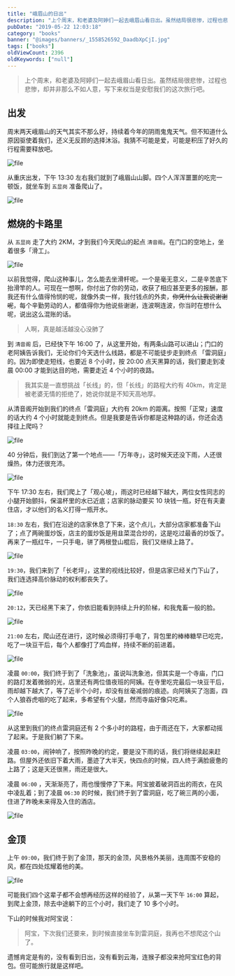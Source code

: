 ```yaml
---
title: "峨眉⼭的⽇出"
description: "上个周末，和⽼婆及阿婷们⼀起去峨眉⼭看⽇出。虽然结局很悲惨，过程也悲惨，却并⾮那么不如⼈意，写下来权当是安慰我们的这次旅⾏吧。"
pubDate: "2019-05-22 12:03:18"
category: "books"
banner: "@images/banners/_1558526592_DaadbXpCjI.jpg"
tags: ["books"]
oldViewCount: 2396
oldKeywords: ["null"]
---
```


> 上个周末，和⽼婆及阿婷们⼀起去峨眉⼭看⽇出。虽然结局很悲惨，过程也悲惨，却并⾮那么不如⼈意，写下来权当是安慰我们的这次旅⾏吧。

## 出发

周末两天峨眉⼭的天⽓其实不那么好，持续着今年的阴⾬⻤鬼天⽓。但不知道什么原因驱使着我们，还义⽆反顾的选择沐浴。我猜不可能是爱，可能是积压了好久的⾏程需要释放吧。

![file](https://images.godruoyi.com/services/201905/22/_1558524742_ZVQ4p39w6K.jpeg)

从重庆出发，下午 13:30 左右我们就到了峨眉⼭⼭脚。四个⼈浑浑噩噩的吃完⼀顿饭，就坐⻋到 `五显岗` 准备爬⼭了。

![file](https://images.godruoyi.com/services/201905/22/_1558524766_PnNSXHNmta.jpeg)

## 燃烧的卡路⾥

从 `五显岗` ⾛了⼤约 2KM，才到我们今天爬⼭的起点 `清⾳阁`。在门口的空地上，坐着很多「滑工」。

![file](https://images.godruoyi.com/services/201905/22/_1558527894_CIOHVduWfg.jpeg)

以前我觉得，爬⼭这种事⼉，怎么能去坐滑杆呢。⼀个是毫⽆意义，二是⾟苦底下抬滑竿的⼈。可现在⼀想啊，你付出了你的劳动，收获了相应甚⾄更多的报酬，那我还有什么值得怜悯的呢，就像外卖一样，我付钱点的外卖，~~你凭什么让我说谢谢呢~~，每个辛勤劳动的人，都值得你为他说些谢谢，连波啊连波，你当时在想什么呢，说出这么混账的话。

> 人啊，真是越活越没⼼没肺了

到 `清⾳阁` 后，已经快下午 16:00 了，从这里开始，有两条⼭路可以进⼭；门口的老阿姨告诉我们，无论你们今天选什么线路，都是不可能徒步走到终点 「雷洞庭」的。因为即使走短线，也要近 8 个小时，按 20:00 点天黑算的话，我们要走到凌晨 00:00 才能到达目的地，需要走近 4 个小时的夜路。

> 我其实是一直想挑战「长线」的，但「长线」的路程大约有 40km，肯定是被老婆无情的拒绝了，她说你就是不知天高地厚。

从清音阁开始到我们的终点「雷洞庭」大约有 20km 的距离。按照「正常」速度的话大约 4 个小时就能走到终点。但是我要是告诉你都是这种路的话，你还会选择往上爬吗？

![file](https://images.godruoyi.com/services/201905/22/_1558527903_VB4nZqbF7c.jpeg)

40 分钟后，我们到达了第一个地点——「万年寺」，这时候天还没下雨，人还很燥热，体力还很充沛。

![file](https://images.godruoyi.com/services/201905/22/_1558524813_vaIxAwYHsE.jpeg)

下午 17:30 左右，我们爬上了「观心坡」，雨这时已经越下越大，两位女性同志的小腿开始颤抖，保温杯里的水已近底；店家的脉动要买 10 块钱一瓶，好在有夫妻住店，才以他们的名义打得一瓶开水。

`18:30` 左右，我们在沿途的店家休息了下来，这个点儿，大部分店家都准备下山了；点了两碗蛋炒饭，店主的蛋炒饭是用韭菜混合炒的，这是吃过最香的炒饭了。再来了一瓶红牛，一只手电，骈了两根登山棍后，我们又继续上路了。

![file](https://images.godruoyi.com/services/201905/23/_1558592173_eWbCIhpnJx.png)

`19:30`，我们来到了「长老坪」，这里的视线比较好，但是店家已经关门下山了，我们连选择高价脉动的权利都丧失了。

![file](https://images.godruoyi.com/services/201905/22/_1558527947_bnlqR2zG0R.jpeg)

`20:12`，天已经黑下来了，你依旧能看到持续上升的阶梯，和我鬼畜一般的脸。

![file](https://images.godruoyi.com/services/201905/22/_1558527962_maRTAr7BlF.jpeg)

`21:00` 左右，爬山还在进行，这时候必须得打手电了，背包里的棒棒糖早已吃完，吃了一块豆干后，每个人都像打了鸡血样，持续不断的前进着。

![file](https://images.godruoyi.com/services/201905/22/_1558527953_F8AjDehi5I.jpeg)

凌晨 `00:00`，我们终于到了「洗象池」，虽说叫洗象池，但其实是一个寺庙，门口的路灯发着微弱的光，店里还有两位值夜班的阿姨。在寺里吃完最后一块豆干后，雨却越下越大了，等了近半个小时，却没有丝毫减弱的痕迹。向阿姨买了泡面，四个人狼吞虎咽的吃了起来，多希望有个火腿，然而寺庙好像只吃素。

![file](https://images.godruoyi.com/services/201905/22/_1558528206_wbEsHqy4my.png)

从这里到我们的终点雷洞庭还有 2 个多小时的路程，由于雨还在下，大家都动摇了起来。于是我们躺了下来。

凌晨 `03:00`，闹钟响了，按照昨晚的约定，要是没下雨的话，我们将继续起来赶路。但屋外还依旧下着大雨，墨迹了大半天，快四点的时候，四人终于满脸疲惫的上路了；这是天还很黑，雨还是很大。

凌晨 `06:00` ，天渐渐亮了，雨也慢慢停了下来。阿宝披着破洞百出的雨衣，在风中凌乱着；到了凌晨 `06:30` 的时候，我们终于到了雷洞庭，吃了碗三两的小面，住进了昨晚未来得及入住的酒店。

![file](https://images.godruoyi.com/services/201905/22/_1558528121_h7EogmzXla.jpeg)

## 金顶

上午 `09:00`，我们终于到了金顶，那天的金顶，风景格外美丽，连周围不安稳的风，都在四处炫耀着他的美。

![file](https://images.godruoyi.com/services/201905/22/_1558528125_LN0WQoeMqm.jpeg)

可能我们四个这辈子都不会想再经历这样的经验了，从第一天下午 `16:00` 算起，到爬上金顶，除去中途躺下的三个小时，我们走了 10 多个小时。

下山的时候我对阿宝说：

> 阿宝，下次我们还要来，到时候直接坐车到雷洞庭，我再也不想爬这个山了。

遗憾肯定是有的，没有看到日出，没有看到云海，连猴子都没来抢阿宝红色的背包。但可能旅行就是这样吧。
